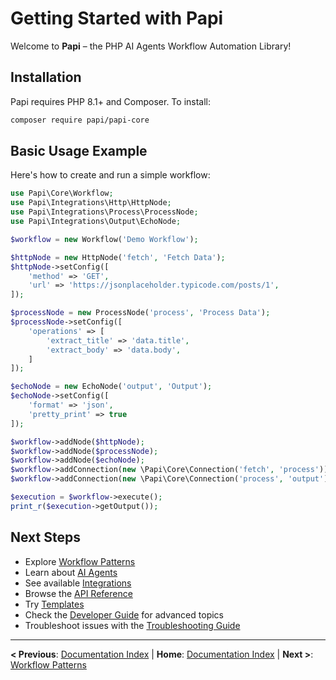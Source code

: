 # Getting Started with Papi

Welcome to **Papi** – the PHP AI Agents Workflow Automation Library!

## Installation

Papi requires PHP 8.1+ and Composer. To install:

```bash
composer require papi/papi-core
```

## Basic Usage Example

Here's how to create and run a simple workflow:

```php
use Papi\Core\Workflow;
use Papi\Integrations\Http\HttpNode;
use Papi\Integrations\Process\ProcessNode;
use Papi\Integrations\Output\EchoNode;

$workflow = new Workflow('Demo Workflow');

$httpNode = new HttpNode('fetch', 'Fetch Data');
$httpNode->setConfig([
    'method' => 'GET',
    'url' => 'https://jsonplaceholder.typicode.com/posts/1',
]);

$processNode = new ProcessNode('process', 'Process Data');
$processNode->setConfig([
    'operations' => [
        'extract_title' => 'data.title',
        'extract_body' => 'data.body',
    ]
]);

$echoNode = new EchoNode('output', 'Output');
$echoNode->setConfig([
    'format' => 'json',
    'pretty_print' => true
]);

$workflow->addNode($httpNode);
$workflow->addNode($processNode);
$workflow->addNode($echoNode);
$workflow->addConnection(new \Papi\Core\Connection('fetch', 'process'));
$workflow->addConnection(new \Papi\Core\Connection('process', 'output'));

$execution = $workflow->execute();
print_r($execution->getOutput());
```

## Next Steps
- Explore [Workflow Patterns](./workflow-patterns.md)
- Learn about [AI Agents](./ai-agents.md)
- See available [Integrations](./integrations.md)
- Browse the [API Reference](./api-reference.md)
- Try [Templates](./templates.md)
- Check the [Developer Guide](./developer-guide.md) for advanced topics
- Troubleshoot issues with the [Troubleshooting Guide](./troubleshooting.md)

---

**< Previous**: [Documentation Index](./index.md) | **Home**: [Documentation Index](./index.md) | **Next >**: [Workflow Patterns](./workflow-patterns.md) 